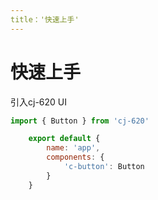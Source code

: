 ```yaml
---
title：'快速上手'
---
```

# 快速上手

引入cj-620 UI

``` js
import { Button } from 'cj-620'

    export default {
        name: 'app',
        components: {
            'c-button': Button
        }
    }
```